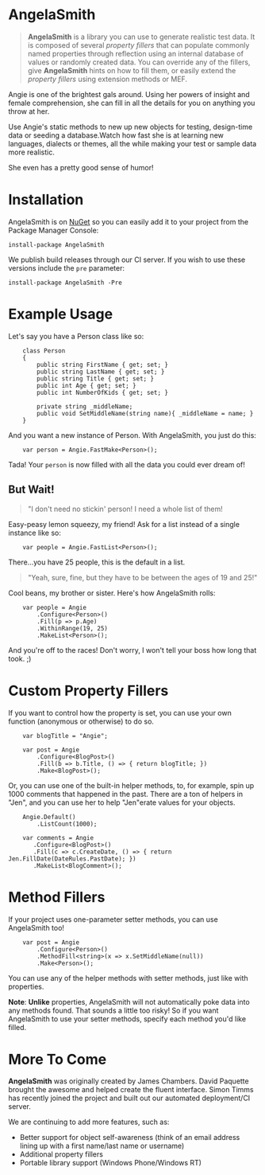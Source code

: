AngelaSmith
===========

> **AngelaSmith** is a library you can use to generate realistic test data. It is composed of several *property fillers* that can populate commonly named properties through reflection using an internal database of values or randomly created data. You can override any of the fillers, give **AngelaSmith** hints on how to fill them, or easily extend the *property fillers* using extension methods or MEF.

Angie is one of the brightest gals around.  Using her powers of insight and female comprehension, she can fill in all the details for you on anything you throw at her.  

Use Angie's static methods to new up new objects for testing, design-time data or seeding a database.Watch how fast she is at learning new languages, dialects or themes, all the while making your test or sample data more realistic. 

She even has a pretty good sense of humor!

Installation
===========
AngelaSmith is on [NuGet](https://nuget.org/packages/AngelaSmith) so you can easily add it to your project from the Package Manager Console:

```   
install-package AngelaSmith 
```

We publish build releases through our CI server. If you wish to use these versions include the `pre` parameter:
```
install-package AngelaSmith -Pre
```


Example Usage
===========
Let's say you have a Person class like so:

```
    class Person
    {
        public string FirstName { get; set; }
        public string LastName { get; set; }
        public string Title { get; set; }
        public int Age { get; set; }
        public int NumberOfKids { get; set; }
		
		private string _middleName;
		public void SetMiddleName(string name){ _middleName = name; }
    }
```

And you want a new instance of Person.  With AngelaSmith, you just do this:

```
    var person = Angie.FastMake<Person>();
```

Tada!  Your `person` is now filled with all the data you could ever dream of!

## But Wait!

>"I don't need no stickin' person! I need a whole list of them! 

Easy-peasy lemon squeezy, my friend!  Ask for a list instead of a single instance like so:

```
    var people = Angie.FastList<Person>();
```

There...you have 25 people, this is the default in a list.

>"Yeah, sure, fine, but they have to be between the ages of 19 and 25!" 

Cool beans, my brother or sister.  Here's how AngelaSmith rolls:

```
    var people = Angie
        .Configure<Person>()
        .Fill(p => p.Age)
        .WithinRange(19, 25)
        .MakeList<Person>();
```

And you're off to the races!  Don't worry, I won't tell your boss how long that took.  ;)

Custom Property Fillers
===========

If you want to control how the property is set, you can use your own function (anonymous or otherwise) to do so.

```
    var blogTitle = "Angie";

    var post = Angie
        .Configure<BlogPost>()
        .Fill(b => b.Title, () => { return blogTitle; })
        .Make<BlogPost>();
```

Or, you can use one of the built-in helper methods, to, for example, spin up 1000 comments that happened in the past.  There are a ton of helpers in "Jen", and you can use her to help "Jen"erate values for your objects.

```
    Angie.Default()
        .ListCount(1000);

    var comments = Angie
       .Configure<BlogPost>()
       .Fill(c => c.CreateDate, () => { return Jen.FillDate(DateRules.PastDate); })
       .MakeList<BlogComment>();
```
Method Fillers
===========

If your project uses one-parameter setter methods, you can use AngelaSmith too!

```
    var post = Angie
        .Configure<Person>()
        .MethodFill<string>(x => x.SetMiddleName(null))
        .Make<Person>();
```

You can use any of the helper methods with setter methods, just like with properties.

**Note**: **Unlike** properties, AngelaSmith will not automatically poke data into any methods found. That sounds a little too risky! So if you want AngelaSmith to use your setter methods, specify each method you'd like filled.

More To Come
===========
**AngelaSmith** was originally created by James Chambers. David Paquette brought the awesome and helped create the fluent interface. Simon Timms has recently joined the project and built out our automated deployment/CI server.

We are continuing to add more features, such as:
 - Better support for object self-awareness (think of an email address lining up with a first name/last name or username)
 - Additional property fillers
 - Portable library support (Windows Phone/Windows RT)
